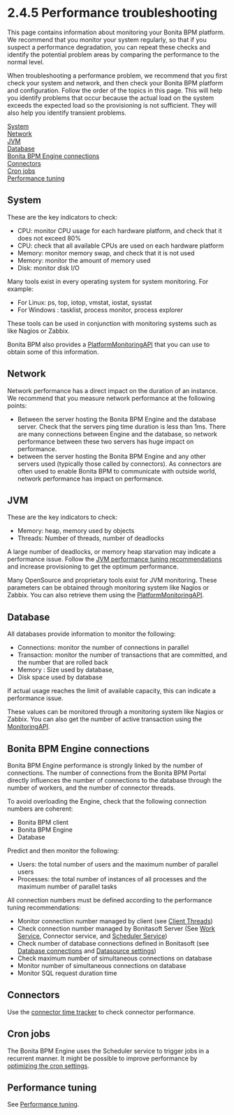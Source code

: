 # 2.4.5 Performance troubleshooting

This page contains information about monitoring your Bonita BPM platform. 
We recommend that you monitor your system regularly, so that if you suspect a performance degradation, you can repeat these checks and identify the potential problem areas by comparing the performance to the normal level. 

When troubleshooting a performance problem, we recommend that you first check your system and network, and then check your Bonita BPM platform and configuration. Follow the order of the topics in this page. 
This will help you identify problems that occur because the actual load on the system exceeds the expected load so the provisioning is not sufficient. They will also help you identify transient problems.

[System](#system)  
[Network](#network)  
[JVM](#jvm)  
[Database](#database)  
[Bonita BPM Engine connections](#connections)  
[Connectors](#connectors)  
[Cron jobs](#cron)  
[Performance tuning](#tuning)

## System

These are the key indicators to check:

* CPU: monitor CPU usage for each hardware platform, and check that it does not exceed 80%
* CPU: check that all available CPUs are used on each hardware platform
* Memory: monitor memory swap, and check that it is not used
* Memory: monitor the amount of memory used
* Disk: monitor disk I/O

Many tools exist in every operating system for system monitoring. For example:

* For Linux: ps, top, iotop, vmstat, iostat, sysstat
* For Windows : tasklist, process monitor, process explorer

These tools can be used in conjunction with monitoring systems such as like Nagios or Zabbix.

Bonita BPM also provides a [PlatformMonitoringAPI](/javadoc.html) that you can use to obtain some of this information. 

## Network

Network performance has a direct impact on the duration of an instance. We recommend that you measure network performance at the following points: 

* Between the server hosting the Bonita BPM Engine and the database server. Check that the servers ping time duration is less than 1ms. There are many connections between Engine and the database, so network performance between these two servers has huge impact on performance. 
* between the server hosting the Bonita BPM Engine and any other servers used (typically those called by connectors). As connectors are often used to enable Bonita BPM to communicate with outside world, network performance has impact on performance.

## JVM

These are the key indicators to check:

* Memory: heap, memory used by objects
* Threads: Number of threads, number of deadlocks

A large number of deadlocks, or memory heap starvation may indicate a performance issue.
Follow the [JVM performance tuning recommendations](/performance-tuning.html#jvm) and increase provisioning to get the optimum performance.

Many OpenSource and proprietary tools exist for JVM monitoring. 
These parameters can be obtained through monitoring system like Nagios or Zabbix. You can also retrieve them using the [PlatformMonitoringAPI](/javadoc.html).

## Database

All databases provide information to monitor the following:

* Connections: monitor the number of connections in parallel
* Transaction: monitor the number of transactions that are committed, and the number that are rolled back
* Memory : Size used by database,
* Disk space used by database

If actual usage reaches the limit of available capacity, this can indicate a performance issue.

These values can be monitored through a monitoring system like Nagios or Zabbix. 
You can also get the number of active transaction using the [MonitoringAPI](/javadoc.html).

## Bonita BPM Engine connections

Bonita BPM Engine performance is strongly linked by the number of connections. The number of connections from the Bonita BPM Portal directly influences the number of connections to the database through the number of workers, and the number of connector threads.

To avoid overloading the Engine, check that the following connection numbers are coherent:

* Bonita BPM client
* Bonita BPM Engine
* Database

Predict and then monitor the following:

* Users: the total number of users and the maximum number of parallel users
* Processes: the total number of instances of all processes and the maximum number of parallel tasks

All connection numbers must be defined according to the performance tuning recommendations:

* Monitor connection number managed by client (see [Client Threads](/performance-tuning.html#client_threads))
* Check connection number managed by Bonitasoft Server (See [Work Service](/performance-tuning.html#work_service%20), Connector service, and [Scheduler Service](/performance-tuning.html#scheduler_service))
* Check number of database connections defined in Bonitasoft (see [Database connections](/performance-tuning.html#db_connections) and [Datasource settings](/performance-tuning.html#db_connections%20))
* Check maximum number of simultaneous connections on database
* Monitor number of simultaneous connections on database
* Monitor SQL request duration time

## Connectors

Use the [connector time tracker](/performance-tuning.html#timetracker) to check connector performance. 

## Cron jobs

The Bonita BPM Engine uses the Scheduler service to trigger jobs in a recurrent manner. It might be possible to improve performance by [optimizing the cron settings](/performance-tuning.html#cron).

## Performance tuning

See [Performance tuning](/performance-tuning.html).